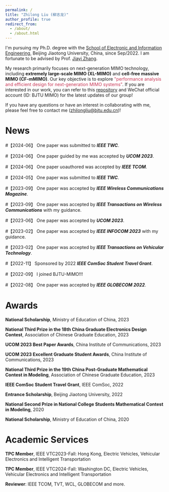 ```yaml
---
permalink: /
title: "Zhilong Liu (柳志龙)"
author_profile: true
redirect_from: 
  - /about/
  - /about.html
---
```


I'm pursuing my Ph.D. degree with the [School of Electronic and Information Engineering](http://eie.bjtu.edu.cn/), Beijing Jiaotong University, China, since Sep/2022. I am fortunate to be advised by Prof. [Jiayi Zhang](https://sites.google.com/site/jiayizhang8650/). 

My research primarily focuses on next-generation MIMO technology, including **extremely large-scale MIMO (XL-MIMO)** and **cell-free massive MIMO (CF-mMIMO)**. Our key objective is to explore <font color="#C93756">"performance analysis and efficient design for next-generation MIMO systems"</font>. If you are interested in our work, you can refer to this [repository](https://github.com/BJTU-MIMO) and WeChat official account (ID: BJTU MIMO) for the latest updates of our group!

If you have any questions or have an interest in collaborating with me, please feel free to contact me (zhilongliu@bjtu.edu.cn)!


News
======
#【2024-06】 One paper was submitted to ***IEEE TWC***.

#【2024-06】 One paper guided by me was accepted by ***UCOM 2023***.

#【2024-06】 One paper uoauthored was accepted by ***IEEE TCOM***.

#【2024-05】 One paper was submitted to ***IEEE TWC***.

#【2023-09】 One paper was accepted by ***IEEE Wireless Communications Magazine***.

#【2023-09】 One paper was accepted by ***IEEE Transactions on Wireless Communications*** with my guidance.

#【2023-06】 One paper was accepted by ***UCOM 2023***.

#【2023-02】 One paper was accepted by ***IEEE INFOCOM 2023*** with my guidance.

#【2023-02】 One paper was accepted by ***IEEE Transactions on Vehicular Technology***.

#【2022-11】 Sponsored by 2022 ***IEEE ComSoc Student Travel Grant***.

#【2022-09】 I joined BJTU-MIMO!!!

#【2022-08】 One paper was accepted by ***IEEE GLOBECOM 2022***.

Awards
======
**National Scholarship**, Ministry of Education of China, 2023

**National Third Prize in the 18th China Graduate Electronics Design Contest**, Association of Chinese Graduate Education, 2023

**UCOM 2023 Best Paper Awards**, China Institute of Communications, 2023

**UCOM 2023 Excellent Graduate Student Awards**, China Institute of Communications, 2023

**National Third Prize in the 19th China Post-Graduate Mathematical Contest in Modeling**, Association of Chinese Graduate Education, 2023

**IEEE ComSoc Student Travel Grant**, IEEE ComSoc, 2022

**Entrance Scholarship**, Beijing Jiaotong University, 2022

**National Second Prize in National College Students Mathematical Contest in Modeling**, 2020

**National Scholarship**, Ministry of Education of China, 2020


Academic Services
======
**TPC Member**, IEEE VTC2023-Fall: Hong Kong, Electric Vehicles, Vehicular Electronics and Intelligent Transportation

**TPC Member**, IEEE VTC2024-Fall: Washington DC, Electric Vehicles, Vehicular Electronics and Intelligent Transportation

**Reviewer**: IEEE TCOM, TVT, WCL, GLOBECOM and more.



